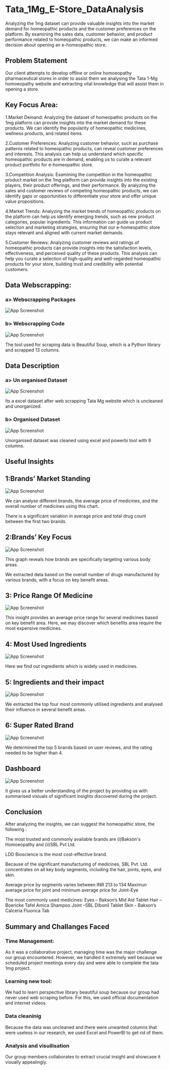
# Tata_1Mg_E-Store_DataAnalysis

Analyzing the 1mg dataset can provide valuable insights into the market demand for homeopathic products and the customer preferences on the platform. By examining the sales data, customer behavior, and product performance related to homeopathic products, we can make an informed decision about opening an e-homeopathic store.

## Problem Statement

Our client attempts to develop offline or online homoeopathy pharmaceutical stores in order to assist them we analysing the Tata 1-Mg homoeopathy website and extracting vital knowledge that will assist them in opening a store.

## Key Focus Area:

1.Market Demand: Analyzing the dataset of homeopathic products on the 1mg platform can provide insights into the market demand for these products. We can identify the popularity of homeopathic medicines, wellness products, and related items.

2.Customer Preferences: Analyzing customer behavior, such as purchase patterns related to homeopathic products, can reveal customer preferences and interests. This analysis can help us understand which specific homeopathic products are in demand, enabling us to curate a relevant product portfolio for  e-homeopathic store.

3.Competition Analysis: Examining the competition in the homeopathic product market on the 1mg platform can provide insights into the existing players, their product offerings, and their performance. By analyzing the sales and customer reviews of competing homeopathic products, we can identify gaps or opportunities to differentiate your store and offer unique value propositions.

4.Market Trends: Analyzing the market trends of homeopathic products on the platform can help us identify emerging trends, such as new product categories, popular ingredients. This information can guide us product selection and marketing strategies, ensuring that our e-homeopathic store stays relevant and aligned with current market demands.

5.Customer Reviews: Analyzing customer reviews and ratings of homeopathic products can provide insights into the satisfaction levels, effectiveness, and perceived quality of these products. This analysis can help you curate a selection of high-quality and well-regarded homeopathic products for your store, building trust and credibility with potential customers.

## Data Webscrapping:

### a> Webscrapping Packages

![App Screenshot](https://github.com/RahulB711/Tata_1Mg_E-Store_DataAnalysis/blob/main/Screenshots/beautifulsoup.png?raw=true)

### b> Webscrapping Code
![App Screenshot](https://github.com/RahulB711/Tata_1Mg_E-Store_DataAnalysis/blob/main/Screenshots/webscrappingcode.png?raw=true) 

The tool used for scraping data is Beautiful Soup, which is a Python library and scrapped 13 columns.
## Data Description
### a> Un organised Dataset

![App Screenshot](https://github.com/RahulB711/Tata_1Mg_E-Store_DataAnalysis/blob/main/Screenshots/Unorganised.png?raw=true) 

Its a excel dataset  after web scrapping Tata Mg website which is uncleaned and unorganized.

### b> Organised Dataset

![App Screenshot](https://github.com/RahulB711/Tata_1Mg_E-Store_DataAnalysis/blob/main/Screenshots/Screenshot%202023-09-30%20141324.png?raw=true) 

Unorganised dataset was cleaned using excel and powerbi tool with 9 columns.


## Useful Insights





## 1:Brands’ Market Standing

![App Screenshot](https://github.com/RahulB711/Tata_1Mg_E-Store_DataAnalysis/blob/main/Screenshots/Brand%20market%20standing.jpg?raw=true)

We can analyse different brands, the average price of medicines, and the overall number of medicines using this chart.

There is a significant variation in average price and total drug count between the first two brands.

## 2:Brands’ Key Focus

![App Screenshot](https://github.com/RahulB711/Tata_1Mg_E-Store_DataAnalysis/blob/main/Screenshots/brandkeyfocus.jpg?raw=true)

This graph reveals how brands are specifically targeting various body areas.

We extracted data based on the overall number of drugs manufactured by various brands, with a focus on key benefit areas.

## 3: Price Range Of Medicine

![App Screenshot](https://github.com/RahulB711/Tata_1Mg_E-Store_DataAnalysis/blob/main/Screenshots/Price%20range%20of%20medicine.jpg?raw=true)

This insight provides an average price range for several medicines based on key benefit area.
Here, we may discover which benefits area require the most expensive medicines.

## 4: Most Used Ingredients

![App Screenshot](https://github.com/RahulB711/Tata_1Mg_E-Store_DataAnalysis/blob/main/Screenshots/Most%20used%20ingredient.jpg?raw=true)

Here we find out ingredients which is widely used in medicines.

## 5: Ingredients and their impact

![App Screenshot](https://github.com/RahulB711/Tata_1Mg_E-Store_DataAnalysis/blob/main/Screenshots/Ingredients%20and%20their%20impact.jpg?raw=true)

We extracted the top four most commonly utilised ingredients and analysed their influence in several benefit areas.

## 6: Super Rated Brand

![App Screenshot](https://github.com/RahulB711/Tata_1Mg_E-Store_DataAnalysis/blob/main/Screenshots/Super%20rated%20brand.jpg?raw=true)

We determined the top 5 brands based on user reviews, and the rating needed to be higher than 4. 

## Dashboard

![App Screenshot](https://github.com/RahulB711/Tata_1Mg_E-Store_DataAnalysis/blob/main/Screenshots/1mg-Dashboard.jpg?raw=true)

It gives us a better understanding of the project by providing us with summarised visiuals of significant insights discovered during the project.


## Conclusion

After analyzing the insights, we can suggest the homeopathic store, the following :

The most trusted and commonly available brands are (i)Bakson's Homoeopathy and (ii)SBL Pvt Ltd.

LDD Bioscience is the most cost-effective brand.

Because of the significant manufacturing of medicines, SBL Pvt. Ltd. concentrates on all key body segments, including the hair, joints, eyes, and skin.

Average price by segments varies between 
INR 213 to 134
Maximun average price for joint and minimum average price for  Joint-Eye

The most commonly used medicines:
	Eyes – Bakson’s Mid Aid Tablet
	Hair – Boericke Tafel Amica Shampoo
	Joint –SBL Dibonil Tablet
	Skin - Bakson’s Calceria Fluorica Tab

## Summary and Challanges Faced

### Time Management:
As it was a collaborative project, managing time was the major challenge our group encountered. However, we handled it extremely well because we scheduled project meetings every day and were able to complete the tata 1mg 
project.
### Learning new tool:
We had to learn perspective library beautiful soup because our group had never used web scraping before. For this, we used official documentation and internet videos. 
### Data cleaninig
Because the data was  uncleaned and there were unwanted columns that were useless in our research, we used Excel and PowerBI to get rid of them.
### Analysis and visuilisation
Our group members collaborates to extract crucial insight and showcase it visually appealingly.


